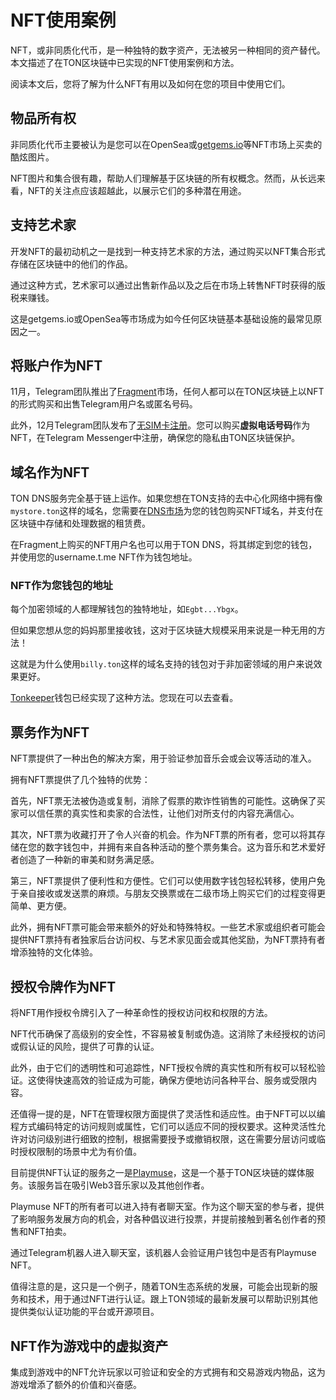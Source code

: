 ---
---

# NFT使用案例

NFT，或非同质化代币，是一种独特的数字资产，无法被另一种相同的资产替代。本文描述了在TON区块链中已实现的NFT使用案例和方法。

阅读本文后，您将了解为什么NFT有用以及如何在您的项目中使用它们。

## 物品所有权

非同质化代币主要被认为是您可以在OpenSea或[getgems.io](https://getgems.io)等NFT市场上买卖的酷炫图片。

NFT图片和集合很有趣，帮助人们理解基于区块链的所有权概念。然而，从长远来看，NFT的关注点应该超越此，以展示它们的多种潜在用途。

## 支持艺术家

开发NFT的最初动机之一是找到一种支持艺术家的方法，通过购买以NFT集合形式存储在区块链中的他们的作品。

通过这种方式，艺术家可以通过出售新作品以及之后在市场上转售NFT时获得的版税来赚钱。

这是getgems.io或OpenSea等市场成为如今任何区块链基本基础设施的最常见原因之一。

## 将账户作为NFT

11月，Telegram团队推出了[Fragment](https://fragment.com/)市场，任何人都可以在TON区块链上以NFT的形式购买和出售Telegram用户名或匿名号码。

此外，12月Telegram团队发布了[无SIM卡注册](https://telegram.org/blog/ultimate-privacy-topics-2-0#sign-up-without-a-sim-card)。您可以购买**虚拟电话号码**作为NFT，在Telegram Messenger中注册，确保您的隐私由TON区块链保护。

## 域名作为NFT

TON DNS服务完全基于链上运作。如果您想在TON支持的去中心化网络中拥有像`mystore.ton`这样的域名，您需要在[DNS市场](https://dns.ton.org/)为您的钱包购买NFT域名，并支付在区块链中存储和处理数据的租赁费。

在Fragment上购买的NFT用户名也可以用于TON DNS，将其绑定到您的钱包，并使用您的username.t.me NFT作为钱包地址。

### NFT作为您钱包的地址

每个加密领域的人都理解钱包的独特地址，如`Egbt...Ybgx`。

但如果您想从您的妈妈那里接收钱，这对于区块链大规模采用来说是一种无用的方法！

这就是为什么使用`billy.ton`这样的域名支持的钱包对于非加密领域的用户来说效果更好。

[Tonkeeper](https://tonkeeper.com/)钱包已经实现了这种方法。您现在可以去查看。

## 票务作为NFT

NFT票提供了一种出色的解决方案，用于验证参加音乐会或会议等活动的准入。

拥有NFT票提供了几个独特的优势：

首先，NFT票无法被伪造或复制，消除了假票的欺诈性销售的可能性。这确保了买家可以信任票的真实性和卖家的合法性，让他们对所支付的内容充满信心。

其次，NFT票为收藏打开了令人兴奋的机会。作为NFT票的所有者，您可以将其存储在您的数字钱包中，并拥有来自各种活动的整个票务集合。这为音乐和艺术爱好者创造了一种新的审美和财务满足感。

第三，NFT票提供了便利性和方便性。它们可以使用数字钱包轻松转移，使用户免于亲自接收或发送票的麻烦。与朋友交换票或在二级市场上购买它们的过程变得更简单、更方便。

此外，拥有NFT票可能会带来额外的好处和特殊特权。一些艺术家或组织者可能会提供NFT票持有者独家后台访问权、与艺术家见面会或其他奖励，为NFT票持有者增添独特的文化体验。

## 授权令牌作为NFT

将NFT用作授权令牌引入了一种革命性的授权访问权和权限的方法。

NFT代币确保了高级别的安全性，不容易被复制或伪造。这消除了未经授权的访问或假认证的风险，提供了可靠的认证。

此外，由于它们的透明性和可追踪性，NFT授权令牌的真实性和所有权可以轻松验证。这使得快速高效的验证成为可能，确保方便地访问各种平台、服务或受限内容。

还值得一提的是，NFT在管理权限方面提供了灵活性和适应性。由于NFT可以以编程方式编码特定的访问规则或属性，它们可以适应不同的授权要求。这种灵活性允许对访问级别进行细致的控制，根据需要授予或撤销权限，这在需要分层访问或临时授权限制的场景中尤为有价值。

目前提供NFT认证的服务之一是[Playmuse](https://playmuse.org/)，这是一个基于TON区块链的媒体服务。该服务旨在吸引Web3音乐家以及其他创作者。

Playmuse NFT的所有者可以进入持有者聊天室。作为这个聊天室的参与者，提供了影响服务发展方向的机会，对各种倡议进行投票，并提前接触到著名创作者的预售和NFT拍卖。

通过Telegram机器人进入聊天室，该机器人会验证用户钱包中是否有Playmuse NFT。

值得注意的是，这只是一个例子，随着TON生态系统的发展，可能会出现新的服务和技术，用于通过NFT进行认证。跟上TON领域的最新发展可以帮助识别其他提供类似认证功能的平台或开源项目。

## NFT作为游戏中的虚拟资产

集成到游戏中的NFT允许玩家以可验证和安全的方式拥有和交易游戏内物品，这为游戏增添了额外的价值和兴奋感。
